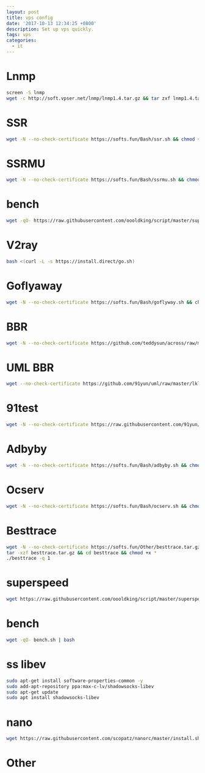 ```yaml
---
layout: post
title: vps config
date: '2017-10-13 12:34:25 +0800'
description: Set up vps quickly.
tags: vps
categories:
  - it
---
```


# Lnmp
```bash
screen -S lnmp
wget -c http://soft.vpser.net/lnmp/lnmp1.4.tar.gz && tar zxf lnmp1.4.tar.gz && cd lnmp1.4 && ./install.sh 
```
# SSR
```bash
wget -N --no-check-certificate https://softs.fun/Bash/ssr.sh && chmod +x ssr.sh && bash ssr.sh
```
# SSRMU
```bash
wget -N --no-check-certificate https://softs.fun/Bash/ssrmu.sh && chmod +x ssrmu.sh && bash ssrmu.sh
```
# bench
```bash
wget -qO- https://raw.githubusercontent.com/oooldking/script/master/superbench.sh | bash
```
# V2ray
```bash
bash <(curl -L -s https://install.direct/go.sh)
```

# Goflyaway
```bash
wget -N --no-check-certificate https://softs.fun/Bash/goflyway.sh && chmod +x goflyway.sh && bash goflyway.sh
```

# BBR
```bash
wget -N --no-check-certificate https://github.com/teddysun/across/raw/master/bbr.sh && chmod +x bbr.sh && bash bbr.sh
```

# UML BBR
```bash
wget --no-check-certificate https://github.com/91yun/uml/raw/master/lkl/install.sh && bash install.sh
```

# 91test
```bash
wget -N --no-check-certificate https://raw.githubusercontent.com/91yun/91yuntest/master/test_91yun.sh && bash test_91yun.sh
```

# Adbyby
```bash
wget -N --no-check-certificate https://softs.fun/Bash/adbyby.sh && chmod +x adbyby.sh && bash adbyby.sh
```

# Ocserv
```bash
wget -N --no-check-certificate https://softs.fun/Bash/ocserv.sh && chmod +x ocserv.sh && bash ocserv.sh
```

# Besttrace
```bash
wget -N --no-check-certificate https://softs.fun/Other/besttrace.tar.gz
tar -xzf besttrace.tar.gz && cd besttrace && chmod +x *
./besttrace -q 1
```

# superspeed
```bash
wget https://raw.githubusercontent.com/oooldking/script/master/superspeed.sh && chmod +x superspeed.sh && ./superspeed.sh
```

# bench
```bash
wget -qO- bench.sh | bash
```

# ss libev
```bash
sudo apt-get install software-properties-common -y
sudo add-apt-repository ppa:max-c-lv/shadowsocks-libev
sudo apt-get update
sudo apt install shadowsocks-libev
```

# nano
```bash
wget https://raw.githubusercontent.com/scopatz/nanorc/master/install.sh -O- | sh
```

# Other
